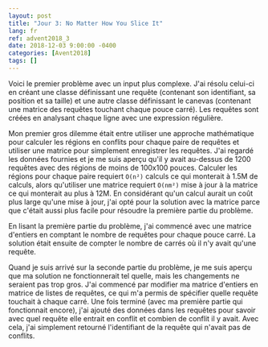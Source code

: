 ```yaml
---
layout: post
title: "Jour 3: No Matter How You Slice It"
lang: fr
ref: advent2018_3
date: 2018-12-03 9:00:00 -0400
categories: [Avent2018]
tags: []
---
```

Voici le premier problème avec un input plus complexe. J'ai résolu celui-ci en créant une classe définissant une requête (contenant son identifiant, sa position et sa taille) et une autre classe définissant le canevas (contenant une matrice des requêtes touchant chaque pouce carré). Les requêtes sont créées en analysant chaque ligne avec une expression régulière.

Mon premier gros dilemme était entre utiliser une approche mathématique pour calculer les régions en conflits pour chaque paire de requêtes et utiliser une matrice pour simplement enregistrer les requêtes. J'ai regardé les données fournies et je me suis aperçu qu'il y avait au-dessus de 1200 requêtes avec des régions de moins de 100x100 pouces. Calculer les régions pour chaque paire requiert ```O(n²)``` calculs ce qui monterait à 1.5M de calculs, alors qu'utiliser une matrice requiert ```O(nm²)``` mise à jour à la matrice ce qui monterait au plus à 12M. En considérant qu'un calcul aurait un coût plus large qu'une mise à jour, j'ai opté pour la solution avec la matrice parce que c'était aussi plus facile pour résoudre la première partie du problème.

En lisant la première partie du problème, j'ai commencé avec une matrice d'entiers en comptant le nombre de requêtes pour chaque pouce carré. La solution était ensuite de compter le nombre de carrés où il n'y avait qu'une requête.

Quand je suis arrivé sur la seconde partie du problème, je me suis aperçu que ma solution ne fonctionnerait tel quelle, mais les changements ne seraient pas trop gros. J'ai commencé par modifier ma matrice d'entiers en matrice de listes de requêtes, ce qui m'a permis de spécifier quelle requête touchait à chaque carré. Une fois terminé (avec ma première partie qui fonctionnait encore), j'ai ajouté des données dans les requêtes pour savoir avec quel requête elle entrait en conflit et combien de conflit il y avait. Avec cela, j'ai simplement retourné l'identifiant de la requête qui n'avait pas de conflits.
